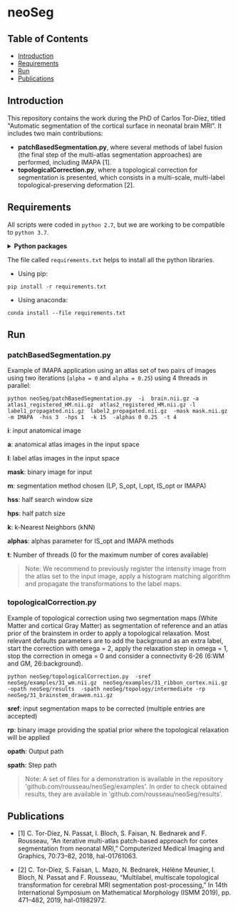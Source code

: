 # neoSeg

## Table of Contents

- [Introduction](#introduction)
- [Requirements](#requirements)
- [Run](#run)
- [Publications](#publications)

## Introduction

This repository contains the work during the PhD of Carlos Tor-Díez, titled "Automatic segmentation of the cortical surface in neonatal brain MRI". It includes two main contributions:

- **patchBasedSegmentation.py**, where several methods of label fusion (the final step of the multi-atlas segmentation approaches) are performed, including IMAPA [1].
- **topologicalCorrection.py**, where a topological correction for segmentation is presented, which consists in a multi-scale, multi-label topological-preserving deformation [2].

## Requirements

All scripts were coded in `python 2.7`, but we are working to be compatible to `python 3.7`.

<details>
<summary><b>Python packages</b></summary>

- argparse
- nibabel
- numpy
- scipy
- time
- itertools
- multiprocessing
- numba
- math
- random
- matplotlib
- scikit-image (skimage)
- scikit-fmm (skfmm)
</details>

The file called `requirements.txt` helps to install all the python libraries.

- Using pip:
```
pip install -r requirements.txt
```

- Using anaconda:
```
conda install --file requirements.txt
```

## Run

### patchBasedSegmentation.py

Example of IMAPA application using an atlas set of two pairs of images using two iterations (`alpha = 0` and `alpha = 0.25`) using 4 threads in parallel:

```
python neoSeg/patchBasedSegmentation.py  -i  brain.nii.gz -a  atlas1_registered_HM.nii.gz  atlas2_registered_HM.nii.gz -l  label1_propagated.nii.gz  label2_propagated.nii.gz  -mask mask.nii.gz  -m IMAPA  -hss 3  -hps 1  -k 15  -alphas 0 0.25  -t 4
```

**i**: input anatomical image

**a**: anatomical atlas images in the input space

**l**: label atlas images in the input space

**mask**: binary image for input

**m**: segmentation method chosen (LP, S_opt, I_opt, IS_opt or IMAPA)

**hss**: half search window size

**hps**: half patch size

**k**: k-Nearest Neighbors (kNN)

**alphas**: alphas parameter for IS_opt and IMAPA methods

**t**: Number of threads (0 for the maximum number of cores available)

> Note: We recommend to previously register the intensity image from the atlas set to the input image, apply a histogram matching algorithm and propagate the transformations to the label maps.

### topologicalCorrection.py

Example of topological correction using two segmentation maps (White Matter and cortical Gray Matter) as segmentation of reference and an atlas prior of the brainstem in order to apply a topological relaxation. Most relevant defaults parameters are to add the background as an extra label, start the correction with omega = 2, apply the relaxation step in omega = 1, stop the correction in omega = 0 and consider a connectivity 6-26 (6:WM and GM, 26:background).

```
python neoSeg/topologicalCorrection.py  -sref  neoSeg/examples/31_wm.nii.gz  neoSeg/examples/31_ribbon_cortex.nii.gz -opath neoSeg/results  -spath neoSeg/topology/intermediate -rp neoSeg/31_brainstem_drawem.nii.gz
```

**sref**: input segmentation maps to be corrected (multiple entries are accepted)

**rp**: binary image providing the spatial prior where the topological relaxation will be applied

**opath**: Output path

**spath**: Step path


> Note: A set of files for a demonstration is available in the repository 'github.com/rousseau/neoSeg/examples'. In order to check obtained results, they are available in 'github.com/rousseau/neoSeg/results'.

## Publications

- [1] C. Tor-Díez, N. Passat, I. Bloch, S. Faisan, N. Bednarek and F. Rousseau, “An iterative multi-atlas patch-based approach for cortex segmentation from neonatal MRI,” Computerized Medical Imaging and Graphics, 70:73–82, 2018, hal-01761063.

- [2] C. Tor-Díez, S. Faisan, L. Mazo, N. Bednarek, Hélène Meunier, I. Bloch, N. Passat and F. Rousseau, “Multilabel, multiscale topological transformation for cerebral MRI segmentation post-processing,” In 14th International Symposium on Mathematical Morphology (ISMM 2019), pp. 471–482, 2019, hal-01982972.
